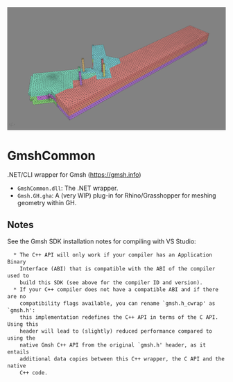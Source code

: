 <img src="img/GmshCommon_example01.png" width=640/>

# GmshCommon
.NET/CLI wrapper for Gmsh (https://gmsh.info)

- `GmshCommon.dll`: The .NET wrapper.
- `Gmsh.GH.gha`: A (very WIP) plug-in for Rhino/Grasshopper for meshing geometry within GH.

## Notes
See the Gmsh SDK installation notes for compiling with VS Studio:
```
  * The C++ API will only work if your compiler has an Application Binary
    Interface (ABI) that is compatible with the ABI of the compiler used to
    build this SDK (see above for the compiler ID and version).
  * If your C++ compiler does not have a compatible ABI and if there are no
    compatibility flags available, you can rename `gmsh.h_cwrap' as `gmsh.h':
    this implementation redefines the C++ API in terms of the C API. Using this
    header will lead to (slightly) reduced performance compared to using the
    native Gmsh C++ API from the original `gmsh.h' header, as it entails
    additional data copies between this C++ wrapper, the C API and the native
    C++ code.
```